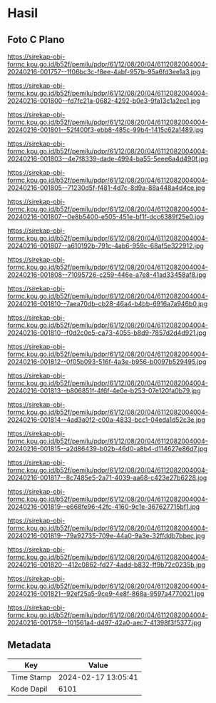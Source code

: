 # Hasil

## Foto C Plano

https://sirekap-obj-formc.kpu.go.id/b52f/pemilu/pdpr/61/12/08/20/04/6112082004004-20240216-001757--1f06bc3c-f8ee-4abf-957b-95a6fd3ee1a3.jpg

https://sirekap-obj-formc.kpu.go.id/b52f/pemilu/pdpr/61/12/08/20/04/6112082004004-20240216-001800--fd7fc21a-0682-4292-b0e3-9fa13c1a2ec1.jpg

https://sirekap-obj-formc.kpu.go.id/b52f/pemilu/pdpr/61/12/08/20/04/6112082004004-20240216-001801--52f400f3-ebb8-485c-99b4-1415c62a1489.jpg

https://sirekap-obj-formc.kpu.go.id/b52f/pemilu/pdpr/61/12/08/20/04/6112082004004-20240216-001803--4e7f8339-dade-4994-ba55-5eee6a4d490f.jpg

https://sirekap-obj-formc.kpu.go.id/b52f/pemilu/pdpr/61/12/08/20/04/6112082004004-20240216-001805--71230d5f-f481-4d7c-8d9a-88a448a4d4ce.jpg

https://sirekap-obj-formc.kpu.go.id/b52f/pemilu/pdpr/61/12/08/20/04/6112082004004-20240216-001807--0e8b5400-e505-451e-bf1f-dcc6389f25e0.jpg

https://sirekap-obj-formc.kpu.go.id/b52f/pemilu/pdpr/61/12/08/20/04/6112082004004-20240216-001807--a610192b-791c-4ab6-959c-68af5e322912.jpg

https://sirekap-obj-formc.kpu.go.id/b52f/pemilu/pdpr/61/12/08/20/04/6112082004004-20240216-001808--71095726-c259-446e-a7e8-41ad33458af8.jpg

https://sirekap-obj-formc.kpu.go.id/b52f/pemilu/pdpr/61/12/08/20/04/6112082004004-20240216-001810--7aea70db-cb28-46a4-b4bb-6916a7a946b0.jpg

https://sirekap-obj-formc.kpu.go.id/b52f/pemilu/pdpr/61/12/08/20/04/6112082004004-20240216-001810--f0d2c0e5-ca73-4055-b8d9-7857d2d4d921.jpg

https://sirekap-obj-formc.kpu.go.id/b52f/pemilu/pdpr/61/12/08/20/04/6112082004004-20240216-001812--0f05b093-516f-4a3e-b956-b0097b529495.jpg

https://sirekap-obj-formc.kpu.go.id/b52f/pemilu/pdpr/61/12/08/20/04/6112082004004-20240216-001813--b806851f-4f6f-4e0e-b253-07e120fa0b79.jpg

https://sirekap-obj-formc.kpu.go.id/b52f/pemilu/pdpr/61/12/08/20/04/6112082004004-20240216-001814--4ad3a0f2-c00a-4833-bcc1-04eda1d52c3e.jpg

https://sirekap-obj-formc.kpu.go.id/b52f/pemilu/pdpr/61/12/08/20/04/6112082004004-20240216-001815--a2d86439-b02b-46d0-a8b4-d114627e86d7.jpg

https://sirekap-obj-formc.kpu.go.id/b52f/pemilu/pdpr/61/12/08/20/04/6112082004004-20240216-001817--8c7485e5-2a71-4039-aa68-c423e27b6228.jpg

https://sirekap-obj-formc.kpu.go.id/b52f/pemilu/pdpr/61/12/08/20/04/6112082004004-20240216-001819--e668fe96-42fc-4160-9c1e-367627715bf1.jpg

https://sirekap-obj-formc.kpu.go.id/b52f/pemilu/pdpr/61/12/08/20/04/6112082004004-20240216-001819--79a92735-709e-44a0-9a3e-32ffddb7bbec.jpg

https://sirekap-obj-formc.kpu.go.id/b52f/pemilu/pdpr/61/12/08/20/04/6112082004004-20240216-001820--412c0862-fd27-4add-b832-ff9b72c0235b.jpg

https://sirekap-obj-formc.kpu.go.id/b52f/pemilu/pdpr/61/12/08/20/04/6112082004004-20240216-001821--92ef25a5-9ce9-4e8f-868a-9597a4770021.jpg

https://sirekap-obj-formc.kpu.go.id/b52f/pemilu/pdpr/61/12/08/20/04/6112082004004-20240216-001759--101561a4-d497-42a0-aec7-41398f3f5377.jpg


## Metadata

| Key        | Value               |
| ---------- | ------------------- |
| Time Stamp | 2024-02-17 13:05:41 |
| Kode Dapil | 6101                |



